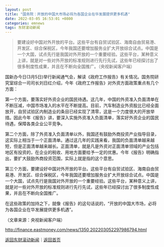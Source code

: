 ```yaml
---
layout: post
title: "国务院：开放的中国大市场必将为各国企业在华发展提供更多机遇"
date: 2022-03-05 16:53:01 +0800
categories: emnews
tags: 东财滚动新闻
---
```

> 要建设好中国对外开放的平台。这些平台有自贸试验区、海南自由贸易港、开发区、综合保税区，今年我国还要增加服务业扩大开放综合试点。中国是一个大国，试点先行是我国对外开放的一个重要经验。这些平台，某种意义上讲，就是对一些对外开放的标准规则进行先行先试，这些年已经探讨出了很多制度性成果，并且在不断向全国推广。（央视新闻客户端）

<p>国新办今日(3月5日)举行新闻通气会，解读《政府工作报告》有关情况。国务院研究室综合一司司长刘日红介绍，今年《政府工作报告》对外资方面政策重点有几个方面：</p><p>第一个方面，要落实好外资企业的国民待遇。这几年，中国的外资准入负面清单在不断压减，中国市场准入的水平在不断提高。目前，汽车制造业外资股比已经全面放开，自贸试验区内制造业的条目已经实现了清零，这是一个力度很大的开放举措。因此今年《报告》讲，要深入实施外资准入负面清单，落实好外资企业的国民待遇，保障各类企业公平竞争。</p><p>第二个方面，除了外资准入负面清单以外，我国还有鼓励外商投资产业指导目录，这实际上相当于一个正面清单。通过这几年的实践来看，我国的负面清单越来越短，但是正面清单越来越长。正面清单，就是凡是外资对正面清单领域的产业包括地区有投资的，在企业的税收、用地方面要给予一定的优惠。今年《报告》明确指出，要扩大鼓励外商投资范围，实际上就是指的这个意思。</p><p>第三个方面，要建设好中国对外开放的平台。这些平台有自贸试验区、海南自由贸易港、开发区、综合保税区，今年我国还要增加服务业扩大开放综合试点。中国是一个大国，试点先行是我国对外开放的一个重要经验。这些平台，某种意义上讲，就是对一些对外开放的标准规则进行先行先试，这些年已经探讨出了很多制度性成果，并且在不断向全国推广。</p><p>在这些政策的加持之下，就像《报告》的这句话说的，“开放的中国大市场，必将为各国企业在华发展提供更多机遇”。</p><p class="em_media">（文章来源：央视新闻客户端）</p>

<http://finance.eastmoney.com/news/1350,202203052297986794.html>

[返回东财滚动新闻](//finews.withounder.com/emnews/)｜[返回首页](//finews.withounder.com/)
